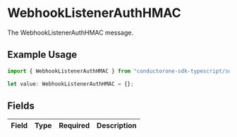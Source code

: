 # WebhookListenerAuthHMAC

The WebhookListenerAuthHMAC message.

## Example Usage

```typescript
import { WebhookListenerAuthHMAC } from "conductorone-sdk-typescript/sdk/models/shared";

let value: WebhookListenerAuthHMAC = {};
```

## Fields

| Field       | Type        | Required    | Description |
| ----------- | ----------- | ----------- | ----------- |